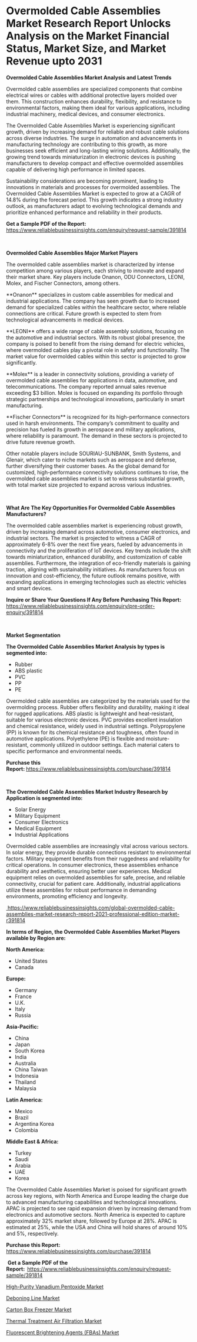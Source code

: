 <p><h1>Overmolded Cable Assemblies Market Research Report Unlocks Analysis on the Market Financial Status, Market Size, and Market Revenue upto 2031</h1></p><p><strong>Overmolded Cable Assemblies Market Analysis and Latest Trends</strong></p>
<p><p>Overmolded cable assemblies are specialized components that combine electrical wires or cables with additional protective layers molded over them. This construction enhances durability, flexibility, and resistance to environmental factors, making them ideal for various applications, including industrial machinery, medical devices, and consumer electronics. </p><p>The Overmolded Cable Assemblies Market is experiencing significant growth, driven by increasing demand for reliable and robust cable solutions across diverse industries. The surge in automation and advancements in manufacturing technology are contributing to this growth, as more businesses seek efficient and long-lasting wiring solutions. Additionally, the growing trend towards miniaturization in electronic devices is pushing manufacturers to develop compact and effective overmolded assemblies capable of delivering high performance in limited spaces.</p><p>Sustainability considerations are becoming prominent, leading to innovations in materials and processes for overmolded assemblies. The Overmolded Cable Assemblies Market is expected to grow at a CAGR of 14.8% during the forecast period. This growth indicates a strong industry outlook, as manufacturers adapt to evolving technological demands and prioritize enhanced performance and reliability in their products.</p></p>
<p><strong>Get a Sample PDF of the Report:&nbsp;</strong> <a href="https://www.reliablebusinessinsights.com/enquiry/request-sample/391814?utm_campaign=1109&utm_medium=2&utm_source=Github&utm_content=ia&utm_term=26102024&utm_id=overmolded-cable-assemblies">https://www.reliablebusinessinsights.com/enquiry/request-sample/391814</a></p>
<p>&nbsp;</p>
<p><strong>Overmolded Cable Assemblies Major Market Players</strong></p>
<p><p>The overmolded cable assemblies market is characterized by intense competition among various players, each striving to innovate and expand their market share. Key players include Onanon, ODU Connectors, LEONI, Molex, and Fischer Connectors, among others.</p><p>**Onanon** specializes in custom cable assemblies for medical and industrial applications. The company has seen growth due to increased demand for specialized cables within the healthcare sector, where reliable connections are critical. Future growth is expected to stem from technological advancements in medical devices.</p><p>**LEONI** offers a wide range of cable assembly solutions, focusing on the automotive and industrial sectors. With its robust global presence, the company is poised to benefit from the rising demand for electric vehicles, where overmolded cables play a pivotal role in safety and functionality. The market value for overmolded cables within this sector is projected to grow significantly.</p><p>**Molex** is a leader in connectivity solutions, providing a variety of overmolded cable assemblies for applications in data, automotive, and telecommunications. The company reported annual sales revenue exceeding $3 billion. Molex is focused on expanding its portfolio through strategic partnerships and technological innovations, particularly in smart manufacturing.</p><p>**Fischer Connectors** is recognized for its high-performance connectors used in harsh environments. The company’s commitment to quality and precision has fueled its growth in aerospace and military applications, where reliability is paramount. The demand in these sectors is projected to drive future revenue growth.</p><p>Other notable players include SOURIAU-SUNBANK, Smith Systems, and Glenair, which cater to niche markets such as aerospace and defense, further diversifying their customer bases. As the global demand for customized, high-performance connectivity solutions continues to rise, the overmolded cable assemblies market is set to witness substantial growth, with total market size projected to expand across various industries.</p></p>
<p>&nbsp;</p>
<p><strong>What Are The Key Opportunities For Overmolded Cable Assemblies Manufacturers?</strong></p>
<p><p>The overmolded cable assemblies market is experiencing robust growth, driven by increasing demand across automotive, consumer electronics, and industrial sectors. The market is projected to witness a CAGR of approximately 6-8% over the next five years, fueled by advancements in connectivity and the proliferation of IoT devices. Key trends include the shift towards miniaturization, enhanced durability, and customization of cable assemblies. Furthermore, the integration of eco-friendly materials is gaining traction, aligning with sustainability initiatives. As manufacturers focus on innovation and cost-efficiency, the future outlook remains positive, with expanding applications in emerging technologies such as electric vehicles and smart devices.</p></p>
<p><strong>Inquire or Share Your Questions If Any Before Purchasing This Report:</strong> <a href="https://www.reliablebusinessinsights.com/enquiry/pre-order-enquiry/391814?utm_campaign=1109&utm_medium=2&utm_source=Github&utm_content=ia&utm_term=26102024&utm_id=overmolded-cable-assemblies">https://www.reliablebusinessinsights.com/enquiry/pre-order-enquiry/391814</a></p>
<p>&nbsp;</p>
<p><strong>Market Segmentation</strong></p>
<p><strong>The Overmolded Cable Assemblies Market Analysis by types is segmented into:</strong></p>
<p><ul><li>Rubber</li><li>ABS plastic</li><li>PVC</li><li>PP</li><li>PE</li></ul></p>
<p><p>Overmolded cable assemblies are categorized by the materials used for the overmolding process. Rubber offers flexibility and durability, making it ideal for rugged applications. ABS plastic is lightweight and heat-resistant, suitable for various electronic devices. PVC provides excellent insulation and chemical resistance, widely used in industrial settings. Polypropylene (PP) is known for its chemical resistance and toughness, often found in automotive applications. Polyethylene (PE) is flexible and moisture-resistant, commonly utilized in outdoor settings. Each material caters to specific performance and environmental needs.</p></p>
<p><strong>Purchase this Report:&nbsp;</strong><a href="https://www.reliablebusinessinsights.com/purchase/391814?utm_campaign=1109&utm_medium=2&utm_source=Github&utm_content=ia&utm_term=26102024&utm_id=overmolded-cable-assemblies">https://www.reliablebusinessinsights.com/purchase/391814</a></p>
<p>&nbsp;</p>
<p><strong>The Overmolded Cable Assemblies Market Industry Research by Application is segmented into:</strong></p>
<p><ul><li>Solar Energy</li><li>Military Equipment</li><li>Consumer Electronics</li><li>Medical Equipment</li><li>Industrial Applications</li></ul></p>
<p><p>Overmolded cable assemblies are increasingly vital across various sectors. In solar energy, they provide durable connections resistant to environmental factors. Military equipment benefits from their ruggedness and reliability for critical operations. In consumer electronics, these assemblies enhance durability and aesthetics, ensuring better user experiences. Medical equipment relies on overmolded assemblies for safe, precise, and reliable connectivity, crucial for patient care. Additionally, industrial applications utilize these assemblies for robust performance in demanding environments, promoting efficiency and longevity.</p></p>
<p><a href="https://www.reliablebusinessinsights.com/global-overmolded-cable-assemblies-market-research-report-2021-professional-edition-market-r391814?utm_campaign=1109&utm_medium=2&utm_source=Github&utm_content=ia&utm_term=26102024&utm_id=overmolded-cable-assemblies">&nbsp;https://www.reliablebusinessinsights.com/global-overmolded-cable-assemblies-market-research-report-2021-professional-edition-market-r391814</a></p>
<p><strong>In terms of Region, the Overmolded Cable Assemblies Market Players available by Region are:</strong></p>
<p>
    <p> <strong> North America: </strong>
        <ul>
            <li>United States</li>
            <li>Canada</li>
        </ul>
        </p> 
    <p> <strong> Europe: </strong>
        <ul>
            <li>Germany</li>
            <li>France</li>
            <li>U.K.</li>
            <li>Italy</li>
            <li>Russia</li>
        </ul>
        </p> 
    <p> <strong> Asia-Pacific: </strong>
        <ul>
            <li>China</li>
            <li>Japan</li>
            <li>South Korea</li>
            <li>India</li>
            <li>Australia</li>
            <li>China Taiwan</li>
            <li>Indonesia</li>
            <li>Thailand</li>
            <li>Malaysia</li>
        </ul>
        </p> 
    <p> <strong> Latin America: </strong>
        <ul>
            <li>Mexico</li>
            <li>Brazil</li>
            <li>Argentina Korea</li>
            <li>Colombia</li>
        </ul>
        </p> 
    <p> <strong> Middle East & Africa: </strong>
        <ul>
            <li>Turkey</li>
            <li>Saudi</li>
            <li>Arabia</li>
            <li>UAE</li>
            <li>Korea</li>
        </ul>
    </p>
    </p>
<p><p>The Overmolded Cable Assemblies Market is poised for significant growth across key regions, with North America and Europe leading the charge due to advanced manufacturing capabilities and technological innovations. APAC is projected to see rapid expansion driven by increasing demand from electronics and automotive sectors. North America is expected to capture approximately 32% market share, followed by Europe at 28%. APAC is estimated at 25%, while the USA and China will hold shares of around 10% and 5%, respectively.</p></p>
<p><strong>Purchase this Report: </strong><a href="https://www.reliablebusinessinsights.com/purchase/391814?utm_campaign=1109&utm_medium=2&utm_source=Github&utm_content=ia&utm_term=26102024&utm_id=overmolded-cable-assemblies">https://www.reliablebusinessinsights.com/purchase/391814</a></p>
<p>&nbsp;<strong>Get a Sample PDF of the Report:&nbsp;&nbsp;</strong><a href="https://www.reliablebusinessinsights.com/enquiry/request-sample/391814?utm_campaign=1109&utm_medium=2&utm_source=Github&utm_content=ia&utm_term=26102024&utm_id=overmolded-cable-assemblies">https://www.reliablebusinessinsights.com/enquiry/request-sample/391814</a></p>
<p><strong></strong></p>
<p><p><a href="https://www.linkedin.com/pulse/high-purity-vanadium-pentoxide-market-size-type-min995-v2o5min99-vcbmc?utm_campaign=1109&utm_medium=2&utm_source=Github&utm_content=ia&utm_term=26102024&utm_id=overmolded-cable-assemblies">High-Purity Vanadium Pentoxide Market</a></p><p><a href="https://issuu.com/reportprime-2/docs/deboning-line-market-size-2030.pptx_5bde56bd8d3309?utm_campaign=1109&utm_medium=2&utm_source=Github&utm_content=ia&utm_term=26102024&utm_id=overmolded-cable-assemblies">Deboning Line Market</a></p><p><a href="https://issuu.com/reportprime-2/docs/carton-box-freezer-market-size-2030_78a311b141bc1a?utm_campaign=1109&utm_medium=2&utm_source=Github&utm_content=ia&utm_term=26102024&utm_id=overmolded-cable-assemblies">Carton Box Freezer Market</a></p><p><a href="https://www.linkedin.com/pulse/thermal-treatment-air-filtration-market-global-share-i9owc?utm_campaign=1109&utm_medium=2&utm_source=Github&utm_content=ia&utm_term=26102024&utm_id=overmolded-cable-assemblies">Thermal Treatment Air Filtration Market</a></p><p><a href="https://github.com/stumpefzclearez/Market-Research-Report-List-1/blob/main/fluorescent-brightening-agents-fbas-market.md?utm_campaign=1109&utm_medium=2&utm_source=Github&utm_content=ia&utm_term=26102024&utm_id=overmolded-cable-assemblies">Fluorescent Brightening Agents (FBAs) Market</a></p></p>